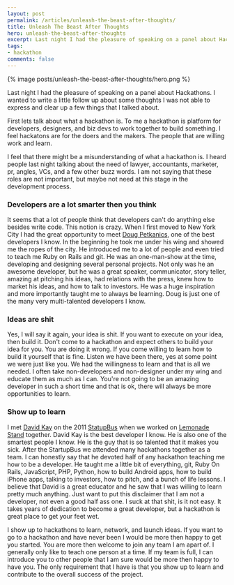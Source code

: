 ```yaml
---
layout: post
permalink: /articles/unleash-the-beast-after-thoughts/
title: Unleash The Beast After Thoughts
hero: unleash-the-beast-after-thoughts
excerpt: Last night I had the pleasure of speaking on a panel about Hackathons. I wanted to write a little follow up about some thoughts I was not able to express and clear up a few things that I talked about.
tags:
- hackathon
comments: false
---
```


<div class="hero">{% image posts/unleash-the-beast-after-thoughts/hero.png %}</div>

<p>Last night I had the pleasure of speaking on a panel about Hackathons. I wanted to write a little follow up about some thoughts I was not able to express and clear up a few things that I talked about.</p>
<p>First lets talk about what a hackathon is. To me a hackathon is platform for developers, designers, and biz devs to work together to build something. I feel hackatons are for the doers and the makers. The people that are willing work and learn.</p>
<p>I feel that there might be a misunderstanding of what a hackathon is. I heard people last night talking about the need of lawyer, accountants, marketer, pr, angles, VCs, and a few other buzz words. I am not saying that these roles are not important, but maybe not need at this stage in the development process.</p>

<h3>Developers are a lot smarter then you think</h3>
<p>It seems that a lot of people think that developers can't do anything else besides write code. This notion is crazy. When I first moved to New York City I had the great opportunity to meet <a href="https://twitter.com/petkanics">Doug Petkanics</a>, one of the best developers I know. In the beginning he took me under his wing and showed me the ropes of the city. He introduced me to a lot of people and even tried to teach me Ruby on Rails and git. He was an one-man-show at the time, developing and designing several personal projects. Not only was he an awesome developer, but he was a great speaker,  communicator, story teller, amazing at pitching his ideas, had relations with the press, knew how to market his ideas, and how to talk to investors. He was a huge inspiration and more importantly taught me to always be learning. Doug is just one of the many very multi-talented developers I know.</p>

<h3>Ideas are shit</h3>
<p>Yes, I will say it again, your idea is shit. If you want to execute on your idea, then build it. Don't come to a hackathon and expect others to build your idea for you. You are doing it wrong. If you come willing to learn how to build it yourself that is fine. Listen we have been there, yes at some point we were just like you. We had the willingness to learn and that is all we needed. I often take non-developers and non-designer under my wing and educate them as much as I can. You're not going to be an amazing developer in such a short time and that is ok, there will always be more opportunities to learn.</p>

<h3>Show up to learn</h3>
<p>I met <a href="https://twitter.com/DavidYKay">David Kay</a> on the 2011 <a href="http://startupbus.com/">StatupBus</a> when we worked on <a href="http://kennedysgarage.com/projects/lemonade-stand">Lemonade Stand</a> together. David Kay is the best developer I know. He is also one of the smartest people I know. He is the guy that is so talented that it makes you sick. After the StartupBus we attended many hackathons together as a team. I can honestly say that he devoted half of any hackathon teaching me how to be a developer. He taught me a little bit of everything, git, Ruby On Rails, JavaScript, PHP, Python, how to build Android apps, how to build iPhone apps, talking to investors, how to pitch, and a bunch of life lessons. I believe that David is a great educator and he saw that I was willing to learn pretty much anything. Just want to put this disclaimer that I am not a developer, not even a good half ass one. I suck at that shit, is it not easy. It takes years of dedication to become a great developer, but a hackathon is great place to get your feet wet.</p>

<p>I show up to hackathons to learn, network, and launch ideas. If you want to go to a hackathon and have never been I would be more then happy to get you started. You are more then welcome to join any team I am apart of. I generally only like to teach one person at a time. If my team is full, I can introduce you to other people that I am sure would be more then happy to have you. The only requirement that I have is that you show up to learn and contribute to the overall success of the project.</p>
